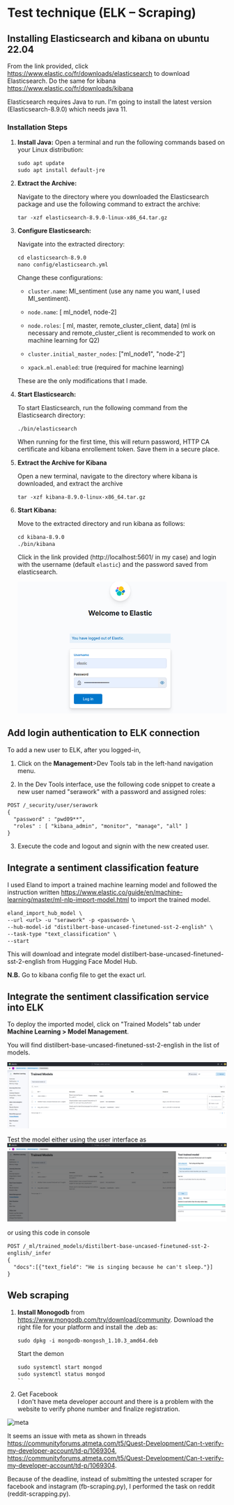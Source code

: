 # Test technique (ELK – Scraping)
## Installing Elasticsearch and kibana on ubuntu 22.04
From the link provided, click https://www.elastic.co/fr/downloads/elasticsearch to download Elasticsearch.
Do the same for kibana https://www.elastic.co/fr/downloads/kibana

Elasticsearch requires Java to run. I'm going to install the latest version (Elasticsearch-8.9.0) which needs java 11.

### Installation Steps

1. **Install Java:**
   Open a terminal and run the following commands based on your Linux distribution:

   ```
   sudo apt update
   sudo apt install default-jre
   ```
2. **Extract the Archive:**

   Navigate to the directory where you downloaded the Elasticsearch package and use the following command to extract the archive:

   ```
   tar -xzf elasticsearch-8.9.0-linux-x86_64.tar.gz
   ```

3. **Configure Elasticsearch:**

   Navigate into the extracted directory:

   ```
   cd elasticsearch-8.9.0
   nano config/elasticsearch.yml
   ```
   Change these configurations:
   - `cluster.name`: Ml_sentiment (use any name you want, I used Ml_sentiment).

   - `node.name`: [ ml_node1, node-2]

   - `node.roles`: [ ml, master, remote_cluster_client, data] (ml is necessary and remote_cluster_client is recommended to work on machine learning for Q2)

   - `cluster.initial_master_nodes`: ["ml_node1", "node-2"]

   - `xpack.ml.enabled`: true (required for machine learning)

   These are the only modifications that I made.

4. **Start Elasticsearch:**

   To start Elasticsearch, run the following command from the Elasticsearch directory:
   ```
   ./bin/elasticsearch
   ```
   When running for the first time, this will return password, HTTP CA certificate and kibana enrollement token. Save them in a secure place.

5. **Extract the Archive for Kibana**

   Open a new terminal, navigate to the directory where kibana is downloaded, and extract the archive
   ```
   tar -xzf kibana-8.9.0-linux-x86_64.tar.gz
   ```
6. **Start Kibana:**

   Move to the extracted directory and run kibana as follows:
   ```
   cd kibana-8.9.0
   ./bin/kibana
   ```
   Click in the link provided (http://localhost:5601/ in my case) and login with the username (default `elastic`) and the password saved from elasticsearch.
   
   ![User interface](images/user_interface.png)

## Add login authentication to ELK connection 
To add a new user to ELK, after you logged-in, 

1. Click on the **Management**>Dev Tools tab in the left-hand navigation menu.

2. In the Dev Tools interface, use the following code snippet to create a new user named "serawork" with a password and assigned roles:

```
POST /_security/user/serawork
{
  "password" : "pwd09**",
  "roles" : [ "kibana_admin", "monitor", "manage", "all" ]
}
```
3. Execute the code and logout and signin with the new created user.

## Integrate a sentiment classification feature

I used Eland to import a trained machine learning model and followed the instruction written https://www.elastic.co/guide/en/machine-learning/master/ml-nlp-import-model.html to import the trained model. 

```
eland_import_hub_model \
--url <url> -u "serawork" -p <password> \
--hub-model-id "distilbert-base-uncased-finetuned-sst-2-english" \
--task-type "text_classification" \
--start
```
This will download and integrate model distilbert-base-uncased-finetuned-sst-2-english from Hugging Face Model Hub.

**N.B.** Go to kibana config file to get the exact url. 

## Integrate the sentiment classification service into ELK

To deploy the imported model, click on "Trained Models" tab under **Machine Learning > Model Management**.

You will find distilbert-base-uncased-finetuned-sst-2-english in the list of models. 

![deploy](images/deploy.png)

Test the model either using the user interface as 
![test](images/test.png)

or using this code in console 

```
POST /_ml/trained_models/distilbert-base-uncased-finetuned-sst-2-english/_infer
{
  "docs":[{"text_field": "He is singing because he can't sleep."}]
}
```
## Web scraping

1. **Install Monogodb** from https://www.mongodb.com/try/download/community. Download the right file for your platform and install the .deb as:
   ```
   sudo dpkg -i mongodb-mongosh_1.10.3_amd64.deb
   ```
   Start the demon
   ```
   sudo systemctl start mongod
   sudo systemctl status mongod
   ``
2. Get Facebook  
I don't have meta developer account and there is a problem with the website to verify phone number and finalize registration. 

![meta](images/meta.png)

It seems an issue with meta as shown in threads https://communityforums.atmeta.com/t5/Quest-Development/Can-t-verify-my-developer-account/td-p/1069304, https://communityforums.atmeta.com/t5/Quest-Development/Can-t-verify-my-developer-account/td-p/1069304. 

Because of the deadline, instead of submitting the untested scraper for facebook and instagram (fb-scraping.py), I performed the task on reddit (reddit-scrapping.py).






   

   
